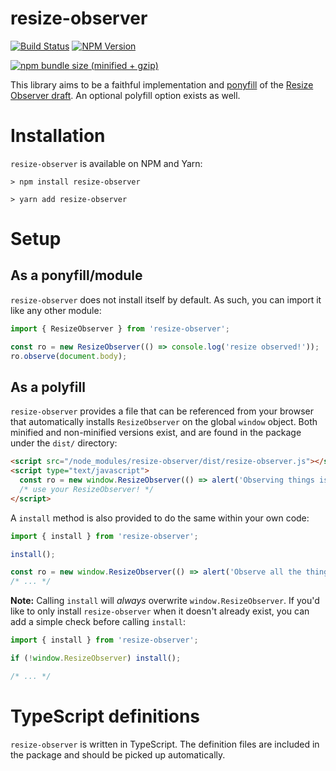 # resize-observer

[![Build Status][travis-image]][travis-url] <!-- [![Coverage Status][coveralls-image]][coveralls-url] --> [![NPM Version][npm-image]][npm-url]

[![npm bundle size (minified + gzip)][size-image]][size-url]

This library aims to be a faithful implementation and [ponyfill](https://ponyfill.com) of the
[Resize Observer draft](https://wicg.github.io/ResizeObserver/). An optional polyfill option exists as well.

[travis-image]: https://travis-ci.org/pelotoncycle/resize-observer.svg?branch=master
[travis-url]: https://travis-ci.org/pelotoncycle/resize-observer

[coveralls-image]: https://coveralls.io/repos/github/pelotoncycle/resize-observer/badge.svg?branch=master
[coveralls-url]: https://coveralls.io/github/pelotoncycle/resize-observer?branch=master

[npm-image]: https://img.shields.io/npm/v/resize-observer.svg
[npm-url]: https://www.npmjs.com/package/resize-observer

[size-image]: https://img.shields.io/bundlephobia/minzip/resize-observer.svg
[size-url]: https://bundlephobia.com/result?p=resize-observer

# Installation

`resize-observer` is available on NPM and Yarn:

```shell
> npm install resize-observer
```

```shell
> yarn add resize-observer
```

# Setup

## As a ponyfill/module

`resize-observer` does not install itself by default. As such, you can import it like any other module:

```ts
import { ResizeObserver } from 'resize-observer';

const ro = new ResizeObserver(() => console.log('resize observed!'));
ro.observe(document.body);
```

## As a polyfill

`resize-observer` provides a file that can be referenced from your browser that automatically installs `ResizeObserver`
on the global `window` object. Both minified and non-minified versions exist, and are found in the package under the
`dist/` directory:

```html
<script src="/node_modules/resize-observer/dist/resize-observer.js"></script>
<script type="text/javascript">
  const ro = new window.ResizeObserver(() => alert('Observing things is super cool!'));
  /* use your ResizeObserver! */
</script>
```

A `install` method is also provided to do the same within your own code:

```ts
import { install } from 'resize-observer';

install();

const ro = new window.ResizeObserver(() => alert('Observe all the things!'));
/* ... */
```

**Note:** Calling `install` will _always_ overwrite `window.ResizeObserver`.
If you'd like to only install `resize-observer` when it doesn't already exist,
you can add a simple check before calling `install`:

```ts
import { install } from 'resize-observer';

if (!window.ResizeObserver) install();

/* ... */
```

# TypeScript definitions

`resize-observer` is written in TypeScript.
The definition files are included in the package and should be picked up automatically.
